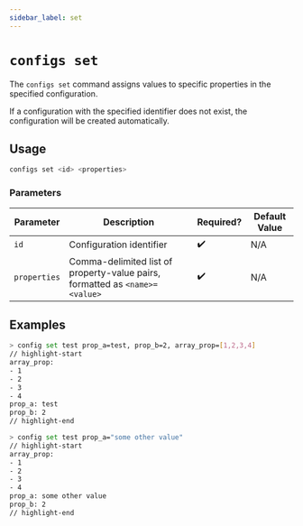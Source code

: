 ```yaml
---
sidebar_label: set
---
```


# `configs set`

The `configs set` command assigns values to specific properties in the specified configuration.

If a configuration with the specified identifier does not exist, the configuration will be created automatically.

## Usage

```bash
configs set <id> <properties>
```

### Parameters

| Parameter    | Description                                                                 | Required? | Default Value |
| ------------ | --------------------------------------------------------------------------- | --------- | ------------- |
| `id`         | Configuration identifier                                                    | ✔️        | N/A           |
| `properties` | Comma-delimited list of property-value pairs, formatted as `<name>=<value>` | ✔️        | N/A           |

## Examples

```bash
> config set test prop_a=test, prop_b=2, array_prop=[1,2,3,4]
// highlight-start
array_prop:
- 1
- 2
- 3
- 4
prop_a: test
prop_b: 2
// highlight-end
```

```bash
> config set test prop_a="some other value"
// highlight-start
array_prop:
- 1
- 2
- 3
- 4
prop_a: some other value
prop_b: 2
// highlight-end
```
